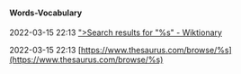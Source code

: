 ####  Words-Vocabulary

2022-03-15 22:13 [&quot;&gt;Search results for &quot;%s&quot; - Wiktionary](https://en.wiktionary.org/wiki/Special:Search?go=Go&search=%25s&ns0=1)

2022-03-15 22:13 [https://www.thesaurus.com/browse/%s](https://www.thesaurus.com/browse/%s)



